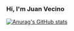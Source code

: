 ### Hi, I'm Juan Vecino

[![Anurag's GitHub stats](https://github-readme-stats.vercel.app/api?username=juanvecino&count_private=true&show_icons=true&theme=highcontrast)](https://github.com/juanvecino?tab=repositories)

<!-- [![Top Langs](https://github-readme-stats.vercel.app/api/top-langs/?username=juanvecino)](https://github.com/anuraghazra/github-readme-stats) -->



<!--
**juanvecino/juanvecino** is a ✨ _special_ ✨ repository because its `README.md` (this file) appears on your GitHub profile.

Here are some ideas to get you started:

- 🔭 I’m currently working on ...
- 🌱 I’m currently learning ...
- 👯 I’m looking to collaborate on ...
- 🤔 I’m looking for help with ...
- 💬 Ask me about ...
- 📫 How to reach me: ...
- 😄 Pronouns: ...
- ⚡ Fun fact: ...
-->
